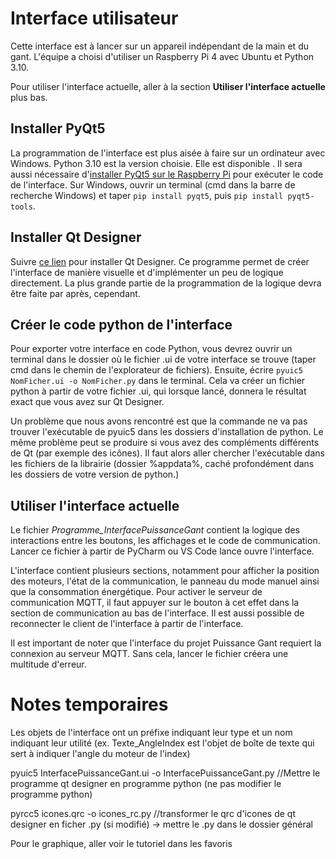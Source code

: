 # Interface utilisateur
Cette interface est à lancer sur un appareil indépendant de la main et du gant. L'équipe a choisi d'utiliser un Raspberry Pi 4 avec Ubuntu et Python 3.10.

Pour utiliser l'interface actuelle, aller à la section **Utiliser l'interface actuelle** plus bas.

## Installer PyQt5
La programmation de l'interface est plus aisée à faire sur un ordinateur avec Windows. Python 3.10 est la version choisie. Elle est disponible . Il sera aussi nécessaire d'[installer PyQt5 sur le Raspberry Pi](https://gist.github.com/ujjwal96/1dcd57542bdaf3c9d1b0dd526ccd44ff) pour exécuter le code de l'interface.
Sur Windows, ouvrir un terminal (cmd dans la barre de recherche Windows) et taper `pip install pyqt5`, puis `pip install pyqt5-tools`. 

## Installer Qt Designer
Suivre [ce lien](https://build-system.fman.io/qt-designer-download) pour installer Qt Designer. Ce programme permet de créer l'interface de manière visuelle et d'implémenter un peu de logique directement. La plus grande partie de la programmation de la logique devra être faite par après, cependant.

## Créer le code python de l'interface

Pour exporter votre interface en code Python, vous devrez ouvrir un terminal dans le dossier où le fichier .ui de votre interface se trouve (taper cmd dans le chemin de l'explorateur de fichiers). Ensuite, écrire `pyuic5 NomFicher.ui -o NomFicher.py` dans le terminal. Cela va créer un fichier python à partir de votre fichier .ui, qui lorsque lancé, donnera le résultat exact que vous avez sur Qt Designer. 

Un problème que nous avons rencontré est que la commande ne va pas trouver l'exécutable de pyuic5 dans les dossiers d'installation de python. Le même problème peut se produire si vous avez des compléments différents de Qt (par exemple des icônes). Il faut alors aller chercher l'exécutable dans les fichiers de la librairie (dossier %appdata%, caché profondément dans les dossiers de votre version de python.)

## Utiliser l'interface actuelle
Le fichier *Programme_InterfacePuissanceGant* contient la logique des interactions entre les boutons, les affichages et le code de communication. Lancer ce fichier à partir de PyCharm ou VS Code lance ouvre l'interface.

L'interface contient plusieurs sections, notamment pour afficher la position des moteurs, l'état de la communication, le panneau du mode manuel ainsi que la consommation énergétique. Pour activer le serveur de communication MQTT, il faut appuyer sur le bouton à cet effet dans la section de communication au bas de l'interface. Il est aussi possible de reconnecter le client de l'interface à partir de l'interface.

Il est important de noter que l'interface du projet Puissance Gant requiert la connexion au serveur MQTT. Sans cela, lancer le fichier créera une multitude d'erreur.


# Notes temporaires
Les objets de l'interface ont un préfixe indiquant leur type et un nom indiquant leur utilité (ex. Texte_AngleIndex est l'objet de boîte de texte qui sert à indiquer l'angle du moteur de l'index)

pyuic5 InterfacePuissanceGant.ui -o InterfacePuissanceGant.py //Mettre le programme qt designer en programme python (ne pas modifier le programme python)

pyrcc5 icones.qrc -o icones_rc.py //transformer le qrc d'icones de qt designer en ficher .py (si modifié) -> mettre le .py dans le dossier général

Pour le graphique, aller voir le tutoriel dans les favoris
